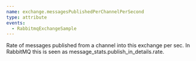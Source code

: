 ```yaml
---
name: exchange.messagesPublishedPerChannelPerSecond
type: attribute
events:
  - RabbitmqExchangeSample
---
```


Rate of messages published from a channel into this exchange per sec. In RabbitMQ this is seen as message\_stats.publish\_in\_details.rate.